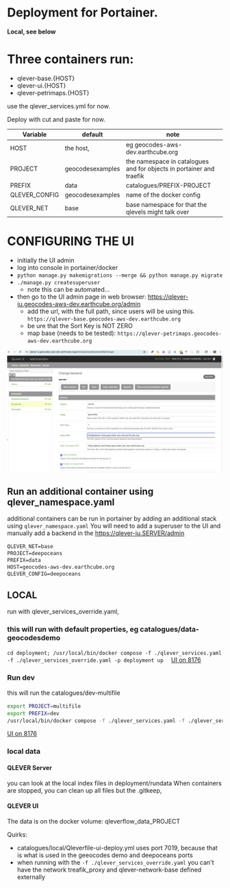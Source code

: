 # Deployment for Portainer.

**Local, see below**

# Three containers run:
* qlever-base.{HOST}
* qlever-ui.{HOST}
* qlever-petrimaps.{HOST}

use the qlever_services.yml for now.

Deploy with cut and paste for now.


| Variable      | default          | note                                                                 |
|---------------|------------------|----------------------------------------------------------------------|
| HOST          | the host,        | eg geocodes-aws-dev.earthcube.org                                    |
| PROJECT       | geocodesexamples | the namespace in catalogues and for objects in portainer and traefik |
| PREFIX        | data             | catalogues/PREFIX-PROJECT                                            |
| QLEVER_CONFIG | geocodesexamples | name of the docker config                                            | 
| QLEVER_NET    | base             | base namespace for that the qlevels might talk over                  |

# CONFIGURING THE UI
* initially the UI admin
* log into console in portainer/docker
* `python manage.py makemigrations --merge && python manage.py migrate`
* `./manage.py createsuperuser`
   * note this can be automated... 
* then go to the UI admin page in web browser: https://qlever-iu.geocodes-aws-dev.earthcube.org/admin
  * add the url, with the full path, since users will be using this.
  `https://qlever-base.geocodes-aws-dev.earthcube.org`
  * be ure that the Sort Key is NOT ZERO
  * map base (needs to be tested):
  `https://qlever-petrimaps.geocodes-aws-dev.earthcube.org`
  
 ![admin_add.png](admin_add.png)

## Run an additional container using qlever_namespace.yaml
additional containers can be run in portainer by adding an additional stack using `qlever_namespace.yaml`
You will need to add a superuser to the UI and manually add a backend in the https://qlever-iu.SERVER/admin

```
QLEVER_NET=base
PROJECT=deepoceans
PREFIX=data
HOST=geocodes-aws-dev.earthcube.org
QLEVER_CONFIG=deepoceans
```

## LOCAL
run with qlever_services_override.yaml, 

### this will run with default properties, eg catalogues/data-geocodesdemo 

`cd deployment; /usr/local/bin/docker compose -f ./qlever_services.yaml -f ./qlever_services_override.yaml -p deployment up 
`
[UI on 8176](http://localhost:8176/)

### Run dev
this will run the catalogues/dev-multifile
```bash
export PROJECT=multifile
export PREFIX=dev
/usr/local/bin/docker compose -f ./qlever_services.yaml -f ./qlever_services_override.yaml -p deployment up 
```

[UI on 8176](http://localhost:8176/)

### local data
#### QLEVER Server
you can look at the local index files in deployment/rundata
When containers are stopped, you  can clean up all files but the .gitkeep, 
#### QLEVER UI
The data is on the docker volume: qleverflow_data_PROJECT

Quirks:
* catalogues/local/Qleverfile-ui-deploy.yml uses port 7019, because that is what is used in the geeocodes demo and deepoceans ports
* when running with the `-f ./qlever_services_override.yaml` you can't have the network treafik_proxy and qlever-network-base defined externally
